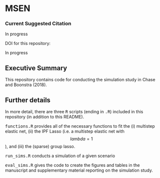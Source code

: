 # MSEN

### Current Suggested Citation

In progress

DOI for this repository:

In progress

## Executive Summary

This repository contains code for conducting the simulation study in Chase and Boonstra (2018). 

## Further details

In more detail, there are three <samp>R</samp> scripts (ending in  <samp>.R</samp>) included in this repository (in addition to this README). 

<samp>functions.R</samp> provides all of the necessary functions to fit the (i) multistep elastic net, (ii) the IPF Lasso (i.e. a multistep elastic net with $$lambda = 1$$), and (iii) the (sparse) group lasso. 

<samp>run_sims.R</samp> conducts a simulation of a given scenario 

<samp>eval_sims.R</samp> gives the code to create the figures and tables in the manuscript and supplementary material reporting on the simulation study. 

